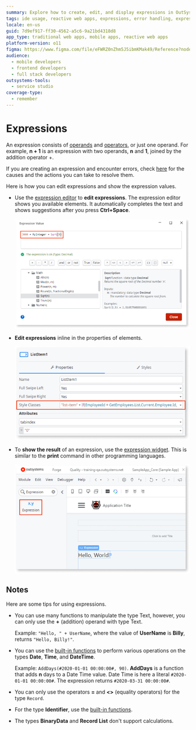 ```yaml
---
summary: Explore how to create, edit, and display expressions in OutSystems 11 (O11) using various built-in tools and functions.
tags: ide usage, reactive web apps, expressions, error handling, expression editor
locale: en-us
guid: 7d9ef917-ff30-4562-a5c6-9a21bd4318d8
app_type: traditional web apps, mobile apps, reactive web apps
platform-version: o11
figma: https://www.figma.com/file/eFWRZ0nZhm5J5ibmKMak49/Reference?node-id=609:456
audience:
  - mobile developers
  - frontend developers
  - full stack developers
outsystems-tools:
  - service studio
coverage-type:
  - remember
---
```


# Expressions

An expression consists of [operands](../../../ref/logic/expressions/operands.md) and [operators](../../../ref/logic/expressions/operators.md), or just one operand. For example, **n + 1** is an expression with two operands, **n** and **1**, joined by the addition operator +.

If you are creating an expression and encounter errors, check [here](../../../ref/errors-and-warnings/errors/invalid-expression-error.md) for the causes and the actions you can take to resolve them.

Here is how you can edit expressions and show the expression values.

* Use the [expression editor](../../../building-apps/logic/expression-editor.md) to **edit expressions**. The expression editor shows you available elements. It automatically completes the text and shows suggestions after you press **Ctrl+Space**.

    ![Screenshot of the expression editor interface showing available elements and autocomplete suggestions](images/expression-editor-ss.png "Expression Editor Screenshot")

* **Edit expressions** inline in the properties of elements.

    ![Screenshot of inline expression editing within the properties of an element](images/expression-inline-ss.png "Inline Expression Editing Screenshot")

* To **show the result** of an expression, use the [expression widget](../../lang/auto/servicestudio-plugin-nrwidgets-expression.md). This is similar to the **print** command in other programming languages.

    ![Screenshot of the expression widget used to display the result of an expression](images/expression-widget-ss.png "Expression Widget Screenshot")

## Notes

Here are some tips for using expressions.

* You can use  many functions to manipulate the type Text, however, you can only use the  **+** (addition) operand with type Text.

    Example: `"Hello, " + UserName`, where the value of **UserName** is **Billy**, returns `"Hello, Billy!"`.

* You can use the [built-in functions](<../../lang/auto/builtinfunction-date-and-time.md>) to perform various operations on the types **Date**, **Time**, and **DateTime**.

    Example: `AddDays(#2020-01-01 00:00:00#, 90)`. **AddDays** is a function that adds **n** days to a Date Time value. Date Time is here a literal `#2020-01-01 00:00:00#`. The expression returns `#2020-03-31 00:00:00#`.

* You can only use the operators **=** and **&lt;&gt;** (equality operators) for the type `Record`.

* For the type **Identifier**, use the [built-in functions](<../../lang/auto/builtinfunction-data-conversion.md>).

* The types **BinaryData** and **Record List** don't support calculations.

